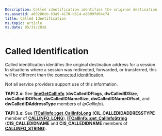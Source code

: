 ```yaml
---
Description: Called identification identifies the original destination address for a session. In situations where a session was redirected, forwarded, or transferred, this will be different than the connected identification.
ms.assetid: a03286eb-83a9-4170-b514-e8899fd04c74
title: Called Identification
ms.topic: article
ms.date: 05/31/2018
---
```


# Called Identification

Called identification identifies the original destination address for a session. In situations where a session was redirected, forwarded, or transferred, this will be different than the [connected identification](connected-identification-ovr.md).

Not all service providers support use of this information.

**TAPI 2.x:** See [**lineGetCallInfo**](/windows/win32/api/tapi/nf-tapi-linegetcallinfo) (**dwCalledIDFlags**, **dwCalledIDSize**, **dwCalledIDOffset**, **dwCalledIDNameSize**, **dwCalledIDNameOffset**, and **dwCalledIDAddressType** members of *lpCallInfo*).

**TAPI 3.x:** See [**ITCallInfo::get\_CallInfoLong**](/windows/desktop/api/tapi3if/nf-tapi3if-itcallinfo-get_callinfolong) (**CIL\_CALLEDIDADDRESSTYPE** member of [**CALLINFO\_LONG**](/windows/desktop/api/Tapi3if/ne-tapi3if-callinfo_long)), [**ITCallInfo::get\_CallInfoString**](/windows/desktop/api/tapi3if/nf-tapi3if-itcallinfo-get_callinfostring) (**CIS\_CALLEDIDNAME** and **CIS\_CALLEDIDNAME** members of [**CALLINFO\_STRING**](/windows/desktop/api/Tapi3if/ne-tapi3if-callinfo_string)).

 

 